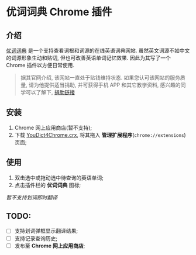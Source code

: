 # 优词词典 Chrome 插件

## 介绍

[优词词典](http://www.youdict.com/) 是一个支持查看词根和词源的在线英语词典网站. 虽然英文词源不如中文的词源形象生动和贴切, 但也可改善英语单词记忆效果. 因此为其写了一个 Chrome 插件以方便日常使用.

> 据其官网介绍, 该网站一直处于贴钱维持状态. 如果您认可该网站的服务质量, 请为他提供适当捐助, 并可获得手机 APP 和其它教学资料, 感兴趣的同学可以了解下, [捐助链接](http://www.youdict.com/sponsor.html)

## 安装

1. Chrome 网上应用商店(暂不支持);
2. 下载 [YouDict4Chrome.crx](https://github.com/cnfn/YouDict4Chrome/raw/master/YouDict4Chrome.crx), 将其拖入 **管理扩展程序**(`chrome://extensions`) 页面;

## 使用

1. 双击选中或拖动选中待查询的英语单词;
2. 点击插件栏的 **优词词典** 图标;

*暂不支持划词即时翻译*

## TODO:
- [ ] 支持划词弹框显示翻译结果;
- [ ] 支持记录查询历史;
- [ ] 发布至 **Chrome 网上应用商店**;